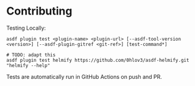 # Contributing

Testing Locally:

```shell
asdf plugin test <plugin-name> <plugin-url> [--asdf-tool-version <version>] [--asdf-plugin-gitref <git-ref>] [test-command*]

# TODO: adapt this
asdf plugin test helmify https://github.com/0hlov3/asdf-helmify.git "helmify --help"
```

Tests are automatically run in GitHub Actions on push and PR.
